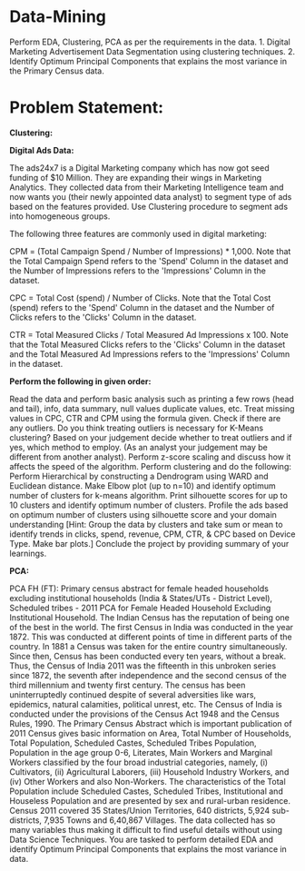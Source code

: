 # Data-Mining
Perform EDA, Clustering, PCA as per the requirements in the data. 1. Digital Marketing Advertisement Data Segmentation using clustering techniques. 2. Identify Optimum Principal Components that explains the most variance in the Primary Census data.

# Problem Statement:

**Clustering:**

**Digital Ads Data:**

The ads24x7 is a Digital Marketing company which has now got seed funding of $10 Million. They are expanding their wings in Marketing Analytics. They collected data from their Marketing Intelligence team and now wants you (their newly appointed data analyst) to segment type of ads based on the features provided. Use Clustering procedure to segment ads into homogeneous groups.

The following three features are commonly used in digital marketing:

CPM = (Total Campaign Spend / Number of Impressions) * 1,000. Note that the Total Campaign Spend refers to the 'Spend' Column in the dataset and the Number of Impressions refers to the 'Impressions' Column in the dataset. 

CPC = Total Cost (spend) / Number of Clicks.  Note that the Total Cost (spend) refers to the 'Spend' Column in the dataset and the Number of Clicks refers to the 'Clicks' Column in the dataset. 

CTR = Total Measured Clicks / Total Measured Ad Impressions x 100. Note that the Total Measured Clicks refers to the 'Clicks' Column in the dataset and the Total Measured Ad Impressions refers to the 'Impressions' Column in the dataset. 

**Perform the following in given order:**

Read the data and perform basic analysis such as printing a few rows (head and tail), info, data summary, null values duplicate values, etc.
Treat missing values in CPC, CTR and CPM using the formula given.
Check if there are any outliers.
Do you think treating outliers is necessary for K-Means clustering? Based on your judgement decide whether to treat outliers and if yes, which method to employ. (As an analyst your judgement may be different from another analyst).
Perform z-score scaling and discuss how it affects the speed of the algorithm.
Perform clustering and do the following:
Perform Hierarchical by constructing a Dendrogram using WARD and Euclidean distance.
Make Elbow plot (up to n=10) and identify optimum number of clusters for k-means algorithm.
Print silhouette scores for up to 10 clusters and identify optimum number of clusters.
Profile the ads based on optimum number of clusters using silhouette score and your domain understanding
[Hint: Group the data by clusters and take sum or mean to identify trends in clicks, spend, revenue, CPM, CTR, & CPC based on Device Type. Make bar plots.]
Conclude the project by providing summary of your learnings.

**PCA:**

PCA FH (FT): Primary census abstract for female headed households excluding institutional households (India & States/UTs - District Level), Scheduled tribes - 2011 PCA for Female Headed Household Excluding Institutional Household. The Indian Census has the reputation of being one of the best in the world. The first Census in India was conducted in the year 1872. This was conducted at different points of time in different parts of the country. In 1881 a Census was taken for the entire country simultaneously. Since then, Census has been conducted every ten years, without a break. Thus, the Census of India 2011 was the fifteenth in this unbroken series since 1872, the seventh after independence and the second census of the third millennium and twenty first century. The census has been uninterruptedly continued despite of several adversities like wars, epidemics, natural calamities, political unrest, etc. The Census of India is conducted under the provisions of the Census Act 1948 and the Census Rules, 1990. The Primary Census Abstract which is important publication of 2011 Census gives basic information on Area, Total Number of Households, Total Population, Scheduled Castes, Scheduled Tribes Population, Population in the age group 0-6, Literates, Main Workers and Marginal Workers classified by the four broad industrial categories, namely, (i) Cultivators, (ii) Agricultural Laborers, (iii) Household Industry Workers, and (iv) Other Workers and also Non-Workers. The characteristics of the Total Population include Scheduled Castes, Scheduled Tribes, Institutional and Houseless Population and are presented by sex and rural-urban residence. Census 2011 covered 35 States/Union Territories, 640 districts, 5,924 sub-districts, 7,935 Towns and 6,40,867 Villages.
The data collected has so many variables thus making it difficult to find useful details without using Data Science Techniques. You are tasked to perform detailed EDA and identify Optimum Principal Components that explains the most variance in data. 
